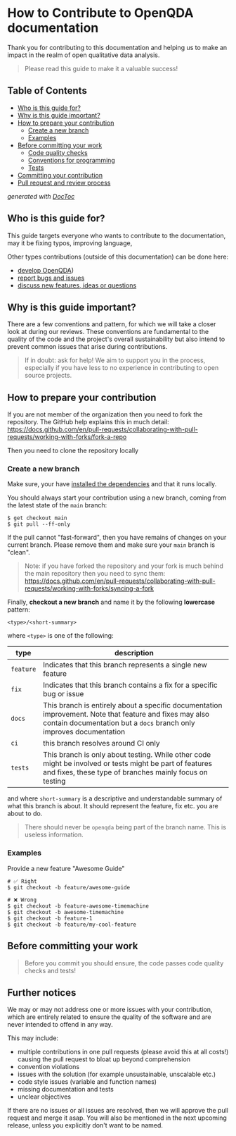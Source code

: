 # How to Contribute to OpenQDA documentation
Thank you for contributing to this documentation and
helping us to make an impact in the realm of open qualitative data analysis.

> Please read this guide to make it a valuable success!

<!-- START doctoc generated TOC please keep comment here to allow auto update -->
<!-- DON'T EDIT THIS SECTION, INSTEAD RE-RUN doctoc TO UPDATE -->
## Table of Contents

- [Who is this guide for?](#who-is-this-guide-for)
- [Why is this guide important?](#why-is-this-guide-important)
- [How to prepare your contribution](#how-to-prepare-your-contribution)
  - [Create a new branch](#create-a-new-branch)
  - [Examples](#examples)
- [Before committing your work](#before-committing-your-work)
  - [Code quality checks](#code-quality-checks)
  - [Conventions for programming](#conventions-for-programming)
  - [Tests](#tests)
- [Committing your contribution](#committing-your-contribution)
- [Pull request and review process](#pull-request-and-review-process)

*generated with [DocToc](https://github.com/thlorenz/doctoc)*
<!-- END doctoc generated TOC please keep comment here to allow auto update -->


## Who is this guide for?

This guide targets everyone who wants to contribute to the documentation,
may it be fixing typos, improving language,

Other types contributions (outside of this documentation) can be done here:
- [develop OpenQDA](https://github.com/openqda/openqda))
- [report bugs and issues](https://github.com/openqda/openqda/issues)
- [discuss new features, ideas or questions](https://github.com/orgs/openqda/discussions)

## Why is this guide important?

There are a few conventions and pattern, for which we will take
a closer look at during our reviews.
These conventions are fundamental to the quality of the code and
the project's overall sustainability but also intend to prevent
common issues that arise during contributions.

> If in doubt: ask for help! We aim to support you in the
> process, especially if you have less to no experience in
> contributing to open source projects.

## How to prepare your contribution

If you are not member of the organization then you need to fork the repository.
The GitHub help explains this in much detail: https://docs.github.com/en/pull-requests/collaborating-with-pull-requests/working-with-forks/fork-a-repo

Then you need to clone the repository locally

### Create a new branch

Make sure, your have [installed the dependencies](./README.md) and 
that it runs locally.

You should always start your contribution using a new branch, coming from
the latest state of the `main` branch:

```shell
$ get checkout main
$ git pull --ff-only
```

If the pull cannot "fast-forward", then you have remains of changes on your
current branch. Please remove them and make sure your `main` branch is "clean".

> Note: if you have forked the repository and your fork is much behind the main repository
then you need to sync them: https://docs.github.com/en/pull-requests/collaborating-with-pull-requests/working-with-forks/syncing-a-fork

Finally, **checkout a new branch** and name it by the following **lowercase** pattern:

```
<type>/<short-summary>
```

where `<type>` is one of the following:

| type      | description                                                 |
|-----------|-------------------------------------------------------------|
| `feature` | Indicates that this branch represents a single new feature  |
| `fix` | Indicates that this branch contains a fix for a specific bug or issue |
|`docs` | This branch is entirely about a specific documentation improvement. Note that feature and fixes may also contain documentation but a `docs` branch only improves documentation |
|`ci` | this branch resolves around CI only |
|`tests`| This branch is only about testing. While other code might be involved or tests might be part of features and fixes, these type of branches mainly focus on testing |

and where `short-summary` is a descriptive and understandable summary of what this
branch is about. It should represent the feature, fix etc. you are about to do.

> There should never be `openqda` being part of the branch name.
> This is useless information.

### Examples

Provide a new feature "Awesome Guide"


```shell
# ✅ Right
$ git checkout -b feature/awesome-guide
```

```shell
# ❌ Wrong
$ git checkout -b feature-awesome-timemachine
$ git checkout -b awesome-timemachine
$ git checkout -b feature-1
$ git checkout -b feature/my-cool-feature
```


## Before committing your work

> Before you commit you should ensure, the code passes
> code quality checks and tests!


## Further notices
We may or may not address one or more issues with your contribution,
which are entirely related to ensure the quality of the software and
are never intended to offend in any way.

This may include:
- multiple contributions in one pull requests (please avoid this at all costs!)
  causing the pull request to bloat up beyond comprehension
- convention violations
- issues with the solution (for example unsustainable, unscalable etc.)
- code style issues (variable and function names)
- missing documentation and tests
- unclear objectives

If there are no issues or all issues are resolved,
then we will approve the pull request and merge it asap.
You will also be mentioned in the next upcoming release, unless
you explicitly don't want to be named.
